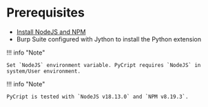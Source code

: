 
# Prerequisites




* [Install NodeJS and NPM ](https://nodejs.org/en/download/)
* Burp Suite configured with Jython to install the Python extension 


!!! info "Note"

    Set `NodeJS` environment variable. PyCript requires `NodeJS` in system/User environment.
	
!!! info "Note"

    PyCript is tested with `NodeJS v18.13.0` and `NPM v8.19.3`.